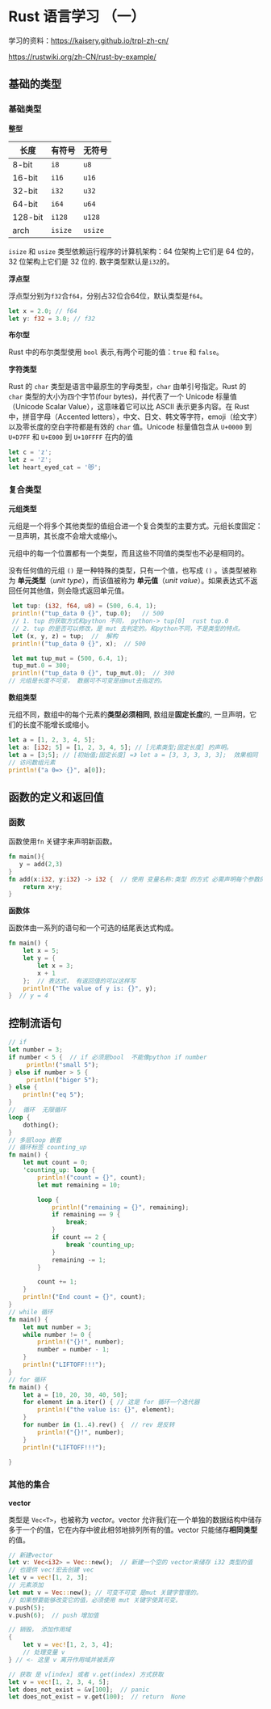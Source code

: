 # Rust 语言学习 （一）

学习的资料：https://kaisery.github.io/trpl-zh-cn/

https://rustwiki.org/zh-CN/rust-by-example/



## 基础的类型

### 基础类型

**整型**

| 长度    | 有符号  | 无符号  |
| ------- | ------- | ------- |
| 8-bit   | `i8`    | `u8`    |
| 16-bit  | `i16`   | `u16`   |
| 32-bit  | `i32`   | `u32`   |
| 64-bit  | `i64`   | `u64`   |
| 128-bit | `i128`  | `u128`  |
| arch    | `isize` | `usize` |

`isize` 和 `usize` 类型依赖运行程序的计算机架构：64 位架构上它们是 64 位的， 32 位架构上它们是 32 位的.  数字类型默认是`i32`的。

**浮点型**

浮点型分别为`f32`合`f64`，分别占32位合64位，默认类型是`f64`。

```rust
let x = 2.0; // f64
let y: f32 = 3.0; // f32
```

**布尔型**

Rust 中的布尔类型使用 `bool` 表示,有两个可能的值：`true` 和 `false`。

**字符类型**

Rust 的 `char` 类型是语言中最原生的字母类型，`char` 由单引号指定。Rust 的 `char` 类型的大小为四个字节(four bytes)，并代表了一个 Unicode 标量值（Unicode Scalar Value），这意味着它可以比 ASCII 表示更多内容。在 Rust 中，拼音字母（Accented letters），中文、日文、韩文等字符，emoji（绘文字）以及零长度的空白字符都是有效的 `char` 值。Unicode 标量值包含从 `U+0000` 到 `U+D7FF` 和 `U+E000` 到 `U+10FFFF` 在内的值

```rust
let c = 'z';
let z = 'ℤ';
let heart_eyed_cat = '😻';
```



### 复合类型

**元组类型**

元组是一个将多个其他类型的值组合进一个复合类型的主要方式。元组长度固定：一旦声明，其长度不会增大或缩小。

元组中的每一个位置都有一个类型，而且这些不同值的类型也不必是相同的。

没有任何值的元组 `()` 是一种特殊的类型，只有一个值，也写成 `()` 。该类型被称为 **单元类型**（*unit type*），而该值被称为 **单元值**（*unit value*）。如果表达式不返回任何其他值，则会隐式返回单元值。

```rust
 let tup: (i32, f64, u8) = (500, 6.4, 1); 
 println!("tup_data 0 {}", tup.0);   // 500
 // 1. tup 的获取方式和python 不同， python-> tup[0]  rust tup.0
 // 2. tup 的是否可以修改，是 mut 去判定的。和python不同，不是类型的特点。
 let (x, y, z) = tup;  //  解构
 println!("tup_data 0 {}", x);  // 500

 let mut tup_mut = (500, 6.4, 1);
 tup_mut.0 = 300;
 println!("tup_data 0 {}", tup_mut.0);  // 300
// 元组是长度不可变， 数据可不可变是由mut去指定的。
```

**数组类型**

元组不同，数组中的每个元素的**类型必须相同**, 数组是**固定长度**的, 一旦声明，它们的长度不能增长或缩小。

```rust
let a = [1, 2, 3, 4, 5];
let a: [i32; 5] = [1, 2, 3, 4, 5]; // [元素类型;固定长度] 的声明。
let a = [3;5]; // [初始值;固定长度] =》 let a = [3, 3, 3, 3, 3];  效果相同
// 访问数组元素
println!("a 0=> {}", a[0]);

```

## 函数的定义和返回值

### 函数

函数使用`fn` 关键字来声明新函数。

```rust
fn main(){
   y = add(2,3)
}
fn add(x:i32, y:i32) -> i32 {  // 使用 变量名称:类型 的方式 必需声明每个参数的类型
    return x+y;
}
```

**函数体**

函数体由一系列的语句和一个可选的结尾表达式构成。

```rust
fn main() {
    let x = 5;
    let y = {
        let x = 3;
        x + 1
    };  // 表达式， 有返回值的可以这样写
    println!("The value of y is: {}", y);   
}  // y = 4
```

## 控制流语句

```rust
// if
let number = 3;
if number < 5 {  // if 必须是bool  不能像python if number
     println!("small 5");
} else if number > 5 {
     println!("biger 5");
} else {
    println!("eq 5");
}
//  循环  无限循环
loop {
    dothing();  
}
// 多层loop 嵌套
// 循环标签 counting_up
fn main() {
    let mut count = 0;
    'counting_up: loop {
        println!("count = {}", count);
        let mut remaining = 10;

        loop {
            println!("remaining = {}", remaining);
            if remaining == 9 {
                break;
            }
            if count == 2 {
                break 'counting_up;
            }
            remaining -= 1;
        }

        count += 1;
    }
    println!("End count = {}", count);
}
// while 循环
fn main() {
    let mut number = 3;
    while number != 0 {
        println!("{}!", number);
        number = number - 1;
    }
    println!("LIFTOFF!!!");
}
// for 循环
fn main() {
    let a = [10, 20, 30, 40, 50];
    for element in a.iter() { // 这是 for 循环一个迭代器
        println!("the value is: {}", element);
    }
    for number in (1..4).rev() {  // rev 是反转
        println!("{}!", number);
    }
    println!("LIFTOFF!!!");
    
}
```







### 其他的集合

**vector** 

类型是 `Vec<T>`，也被称为 *vector*。vector 允许我们在一个单独的数据结构中储存多于一个的值，它在内存中彼此相邻地排列所有的值。vector 只能储存**相同类型**的值。

```rust
// 新建vector
let v: Vec<i32> = Vec::new();  // 新建一个空的 vector来储存 i32 类型的值
// 也提供 vec!宏去创建 vec
let v = vec![1, 2, 3];
// 元素添加
let mut v = Vec::new(); // 可变不可变 是mut 关键字管理的。
// 如果想要能够改变它的值，必须使用 mut 关键字使其可变。
v.push(5); 
v.push(6);  // push 增加值

// 销毁， 添加作用域
{
    let v = vec![1, 2, 3, 4];
    // 处理变量 v
} // <- 这里 v 离开作用域并被丢弃

// 获取 是 v[index] 或者 v.get(index) 方式获取
let v = vec![1, 2, 3, 4, 5];
let does_not_exist = &v[100];  // panic   
let does_not_exist = v.get(100);  // return  None
```



